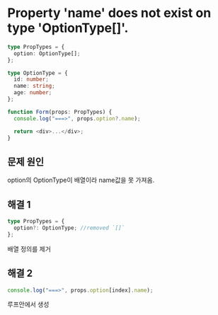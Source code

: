 # Property 'name' does not exist on type 'OptionType[]'.

```ts
type PropTypes = {
  option: OptionType[];
};

type OptionType = {
  id: number;
  name: string;
  age: number;
};

function Form(props: PropTypes) {
  console.log("===>", props.option?.name);

  return <div>...</div>;
}
```

## 문제 원인

option의 OptionType이 배열이라 name값을 못 가져옴.

## 해결 1

```ts
type PropTypes = {
  option?: OptionType; //removed `[]`
};
```

배열 정의를 제거

## 해결 2

```ts
console.log("===>", props.option[index].name);
```

루프안에서 생성
